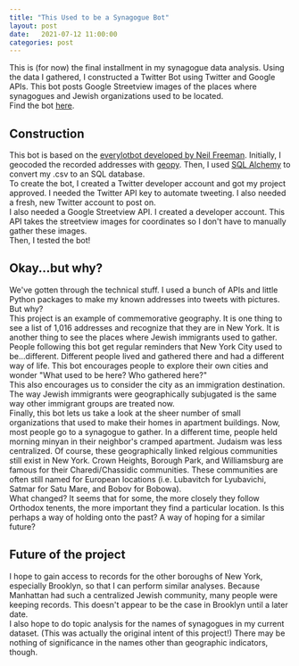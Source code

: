 ```yaml
---
title: "This Used to be a Synagogue Bot"
layout: post
date:   2021-07-12 11:00:00
categories: post
---
```


This is (for now) the final installment in my synagogue data analysis. Using the data I gathered, I constructed a Twitter Bot using Twitter and Google APIs. This bot posts Google Streetview images of the places where synagogues and Jewish organizations used to be located.  
Find the bot [here](https://twitter.com/OldShulSpots).

## Construction

This bot is based on the [everylotbot developed by Neil Freeman](https://github.com/fitnr/everylotbot). Initially, I geocoded the recorded addresses with [geopy](https://pypi.org/project/geopy/). Then, I used [SQL Alchemy](https://www.sqlalchemy.org/) to convert my .csv to an SQL database.  
To create the bot, I created a Twitter developer account and got my project approved. I needed the Twitter API key to automate tweeting. I also needed a fresh, new Twitter account to post on.  
I also needed a Google Streetview API. I created a developer account. This API takes the streetview images for coordinates so I don't have to manually gather these images.  
Then, I tested the bot!

## Okay...but why?
We've gotten through the technical stuff. I used a bunch of APIs and little Python packages to make my known addresses into tweets with pictures. But why?  
This project is an example of commemorative geography. It is one thing to see a list of 1,016 addresses and recognize that they are in New York. It is another thing to see the places where Jewish immigrants used to gather.
People following this bot get regular reminders that New York City used to be...different. Different people lived and gathered there and had a different way of life. This bot encourages people to explore their own cities and wonder "What used to be here? Who gathered here?"  
This also encourages us to consider the city as an immigration destination. The way Jewish immigrants were geographically subjugated is the same way other immigrant groups are treated now.  
Finally, this bot lets us take a look at the sheer number of small organizations that used to make their homes in apartment buildings. Now, most people go to a synagogue to gather. In a different time, people held morning minyan in their neighbor's cramped apartment. Judaism was
less centralized. Of course, these geographically linked relgious communities still exist in New York. Crown Heights, Borough Park, and Williamsburg are famous for their Charedi/Chassidic communities. These communities are often still named for European locations (i.e. Lubavitch for Lyubavichi, Satmar for Satu Mare, and Bobov for Bobowa).  
What changed? It seems that for some, the more closely they follow Orthodox tenents, the more important they find a particular location. Is this perhaps a way of holding onto the past? A way of hoping for a similar future?

## Future of the project
I hope to gain access to records for the other boroughs of New York, especially Brooklyn, so that I can perform similar analyses. Because Manhattan had such a centralized Jewish community, many people were keeping records. This doesn't appear to be the case in Brooklyn until a later date.  
I also hope to do topic analysis for the names of synagogues in my current dataset. (This was actually the original intent of this project!) There may be nothing of significance in the names other than geographic indicators, though.